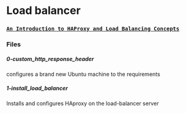 # Load balancer

### [`An Introduction to HAProxy and Load Balancing Concepts`](https://www.digitalocean.com/community/tutorials/an-introduction-to-haproxy-and-load-balancing-concepts)

### Files
##### 0-custom_http_response_header
configures a brand new Ubuntu machine to the requirements

##### 1-install_load_balancer
Installs and configures HAproxy on the load-balancer server
